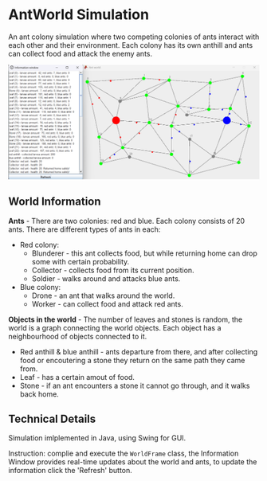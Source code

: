 # AntWorld Simulation

An ant colony simulation where two competing colonies of ants interact with each other and their environment. Each colony has its own anthill and ants can collect food and attack the enemy ants.

![Ant Simulation](/images/antworld.png)

## World Information
**Ants** - There are two colonies: red and blue. Each colony consists of 20 ants. There are different types of ants in each:

- Red colony:
  - Blunderer - this ant collects food, but while returning home can drop some with certain probability.
  - Collector - collects food from its current position.
  - Soldier - walks around and attacks blue ants.  
- Blue colony:
  - Drone - an ant that walks around the world.
  - Worker - can collect food and attack red ants.

**Objects in the world** - The number of leaves and stones is random, the world is a graph connecting the world objects. Each object has a neighbourhood of objects connected to it. 
- Red anthill & blue anthill - ants departure from there, and after collecting food or encoutering a stone they return on the same path they came from.
- Leaf - has a certain amout of food.
- Stone - if an ant encounters a stone it cannot go through, and it walks back home.

## Technical Details
Simulation imlplemented in Java, using Swing for GUI. 



Instruction:    complie and execute the `WorldFrame` class, 
                the Information Window provides real-time updates about the world and ants, to update the information click the 'Refresh' button.
